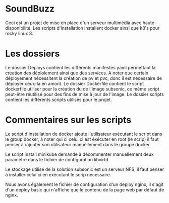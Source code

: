 # SoundBuzz
Ceci est un projet de mise en place d'un serveur multimédia avec haute disponibilité.
Les scripts d'installation installent docker ainsi que k8's pour rocky linux 8.

# Les dossiers
Le dossier Deploys contient les différents manifestes yaml permettant la création des déploiement ainsi que des services.
A noter que certain déployement nécessitent la création de pv et pvc, donc il est nécessaire de déployer ceux-la en amont.
Le dossier Dockerfile contient le script dockerfile utiliser pour la création du de l'image subsonic, ce même script peut-être 
réutilisé pour des fins de mise à jour de l'image.
Le dossier scripts contient les différents scripts utilisés pour le projet.

# Commentaires sur les scripts
Le script d'installation de docker ajoute l'utilisateur exécutant le script dans le group docker, à noter qui ci celui
ci est éxécuter en root (le scrip) il faut penser à rajouter son utilisateur 
manuellement dans le groupe docker.

Le script install minikube demande à décommenter manuellement deux paramètre dans le fichier de configuration libvirtd.

Le stockage utilisé de la solution subsonic est un serveur NFS, il faut penser à installer celui ci en exécutant le scrip nécessaire.


Nous avons également le fichier de configuration d'un deploy nginx, il s'agit d'un deploy basic qui n'affiche que le contenu de la page web
par défaut de nginx.
